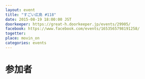 ```yaml
---
layout: event
title: "すごい広島 #118"
date: 2015-08-19 18:00:00 JST
doorkeeper: https://great-h.doorkeeper.jp/events/29905/
facebook: https://www.facebook.com/events/1653565798191258/
togetter:
place: movin_on
categories: events
---
```


# 参加者
